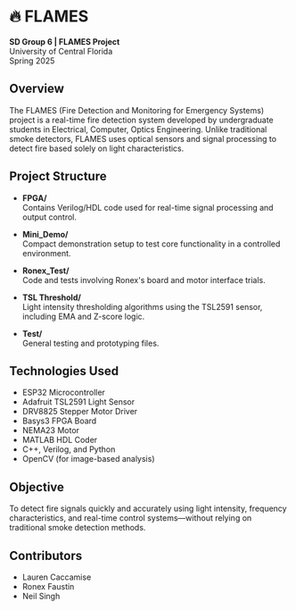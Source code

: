 # 🔥 FLAMES

**SD Group 6 | FLAMES Project**  
University of Central Florida  
Spring 2025  

## Overview

The FLAMES (Fire Detection and Monitoring for Emergency Systems) project is a real-time fire detection system developed by undergraduate students in Electrical, Computer, Optics Engineering. Unlike traditional smoke detectors, FLAMES uses optical sensors and signal processing to detect fire based solely on light characteristics.

## Project Structure

- **FPGA/**  
  Contains Verilog/HDL code used for real-time signal processing and output control.

- **Mini_Demo/**  
  Compact demonstration setup to test core functionality in a controlled environment.

- **Ronex_Test/**  
  Code and tests involving Ronex's board and motor interface trials.

- **TSL Threshold/**  
  Light intensity thresholding algorithms using the TSL2591 sensor, including EMA and Z-score logic.

- **Test/**  
  General testing and prototyping files.

## Technologies Used

- ESP32 Microcontroller  
- Adafruit TSL2591 Light Sensor  
- DRV8825 Stepper Motor Driver  
- Basys3 FPGA Board
- NEMA23 Motor  
- MATLAB HDL Coder  
- C++, Verilog, and Python  
- OpenCV (for image-based analysis)

## Objective

To detect fire signals quickly and accurately using light intensity, frequency characteristics, and real-time control systems—without relying on traditional smoke detection methods.

## Contributors

- Lauren Caccamise  
- Ronex Faustin
- Neil Singh
